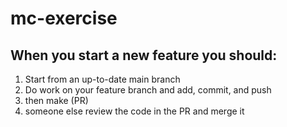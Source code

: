 # mc-exercise
## When you start a new feature you should:
1. Start from an up-to-date main branch
2. Do work on your feature branch and add, commit, and push
3. then make (PR)  
4. someone else review the code in the PR and merge it


